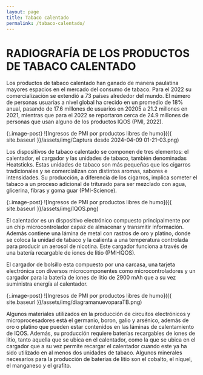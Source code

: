 ```yaml
---
layout: page
title: Tabaco calentado
permalink: /tabaco-calentado/
---
```

# RADIOGRAFÍA DE LOS PRODUCTOS DE TABACO CALENTADO

Los productos de tabaco calentado han ganado de manera paulatina mayores espacios en el mercado del consumo de tabaco. Para el 2022 su comercialización se extendió a 73 países alrededor del mundo. El número de personas usuarias a nivel global ha crecido en un promedio de 18% anual, pasando de 17.6 millones de usuarios en 20205 a 21.2 millones en 2021, mientras que para el 2022 se reportaron cerca de 24.9 millones de personas que usan alguno de los productos IQOS (PMI, 2022).

{:.image-post}
![Ingresos de PMI por productos libres de humo]({{ site.baseurl }}/assets/img/Captura desde 2024-04-09 01-21-03.png)

Los dispositivos de tabaco calentado se componen de tres elementos: el calentador, el cargador y las unidades de tabaco, también denominadas Heatsticks. Estas unidades de tabaco son más pequeñas que
los cigarros tradicionales y se comercializan con distintos aromas, sabores e intensidades. Su producción, a diferencia de los cigarros, implica someter el tabaco a un proceso adicional de triturado para ser mezclado con agua, glicerina, fibras y goma guar (PMI-Science).

{:.image-post}
![Ingresos de PMI por productos libres de humo]({{ site.baseurl }}/assets/img/IQOS.png)

El calentador es un dispositivo electrónico compuesto principalmente por un chip microcontrolador capaz de almacenar y transmitir información. Además contiene una lámina de metal con rastros de oro y platino, donde se coloca la unidad de tabaco y la calienta a una temperatura controlada para producir un aerosol de nicotina. Este cargador funciona a través de una batería recargable de iones de litio (PMI-IQOS).

El cargador de bolsillo esta compuesto por una carcasa, una tarjeta electrónica con diversos microcomponentes como microcontroladores y un cargador para la batería de iones de litio de 2900 mAh que a su vez suministra energía al calentador.

{:.image-post}
![Ingresos de PMI por productos libres de humo]({{ site.baseurl }}/assets/img/diagramanuevoparaTB.png)

Algunos materiales utilizados en la producción de circuitos electrónicos y microprocesadores está el germanio, boron, galio y arsénico, además de oro o platino que pueden estar contenidos en las láminas de calentamiento de IQOS. Además, su producción requiere baterías recargables de iones de litio, tanto aquella que se ubica en el calentador, como la que se ubica en el cargador que a su vez permite recargar el calentador cuando este ya ha sido utilizado en al menos dos unidades de tabaco. Algunos minerales necesarios para la producción de baterias de litio son el cobalto, el níquel, el manganeso y el grafito.

